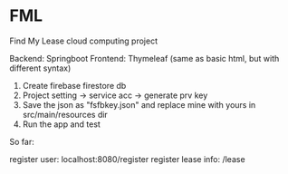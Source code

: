 # FML
Find My Lease cloud computing project

Backend: Springboot
Frontend: Thymeleaf (same as basic html, but with different syntax)

1. Create firebase firestore db
2. Project setting -> service acc -> generate prv key
3. Save the json as "fsfbkey.json" and replace mine with yours in src/main/resources dir
4. Run the app and test


So far:

register user:  localhost:8080/register
register lease info: /lease
